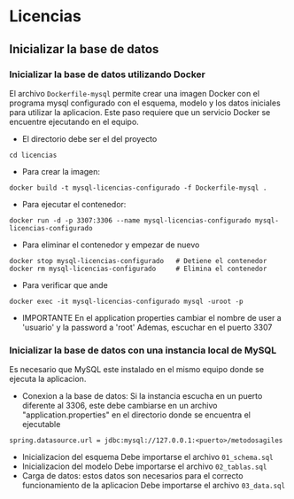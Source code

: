 # Licencias
## Inicializar la base de datos
### Inicializar la base de datos utilizando Docker
El archivo `Dockerfile-mysql` permite crear una imagen Docker con el programa mysql
configurado con el esquema, modelo y los datos iniciales para utilizar la aplicacion.
Este paso requiere que un servicio Docker se encuentre ejecutando en el equipo.

- El directorio debe ser el del proyecto
```console
cd licencias
```

- Para crear la imagen:
```console
docker build -t mysql-licencias-configurado -f Dockerfile-mysql .
```

- Para ejecutar el contenedor:
```console
docker run -d -p 3307:3306 --name mysql-licencias-configurado mysql-licencias-configurado
```

- Para eliminar el contenedor y empezar de nuevo
```
docker stop mysql-licencias-configurado   # Detiene el contenedor
docker rm mysql-licencias-configurado     # Elimina el contenedor
```

- Para verificar que ande
```console
docker exec -it mysql-licencias-configurado mysql -uroot -p
```

- IMPORTANTE
En el application properties cambiar el nombre de user a 'usuario' y la password a 'root'
Ademas, escuchar en el puerto 3307

### Inicializar la base de datos con una instancia local de MySQL
Es necesario que MySQL este instalado en el mismo equipo donde se ejecuta la aplicacion.

- Conexion a la base de datos:
Si la instancia escucha en un puerto diferente al 3306, este debe cambiarse en un archivo
"application.properties" en el directorio donde se encuentra el ejecutable
```console
spring.datasource.url = jdbc:mysql://127.0.0.1:<puerto>/metodosagiles
```
- Inicializacion del esquema
Debe importarse el archivo `01_schema.sql`
- Inicializacion del modelo
Debe importarse el archivo `02_tablas.sql`
- Carga de datos: estos datos son necesarios para el correcto funcionamiento de la aplicacion
Debe importarse el archivo `03_data.sql`
